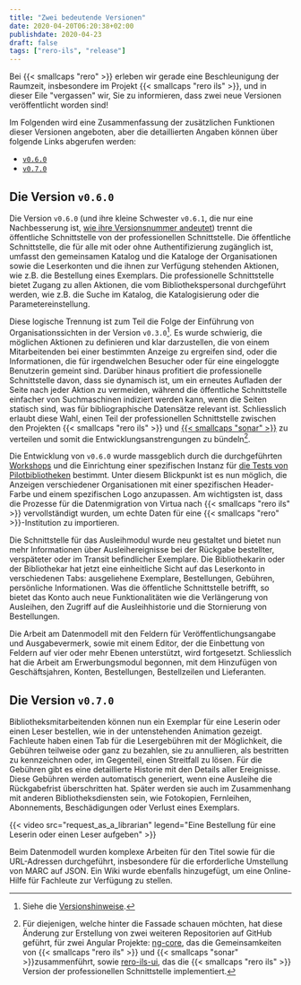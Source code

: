 ```yaml
---
title: "Zwei bedeutende Versionen"
date: 2020-04-20T06:20:38+02:00
publishdate: 2020-04-23
draft: false 
tags: ["rero-ils", "release"]
---
```


Bei {{< smallcaps "rero" >}} erleben wir gerade eine Beschleunigung der
Raumzeit, insbesondere im Projekt {{< smallcaps "rero ils" >}}, und in dieser
Eile "vergassen" wir, Sie zu informieren, dass zwei neue Versionen
veröffentlicht worden sind!

Im Folgenden wird eine Zusammenfassung der zusätzlichen Funktionen dieser
Versionen angeboten, aber die detaillierten Angaben können über folgende Links
abgerufen werden:

- [`v0.6.0`](https://github.com/rero/rero-ils/blob/master/RELEASE-NOTES.rst#v060)
- [`v0.7.0`](https://github.com/rero/rero-ils/blob/master/RELEASE-NOTES.rst#v070)

<!--more-->

## Die Version `v0.6.0` 

Die Version `v0.6.0` (und ihre kleine Schwester `v0.6.1`, die nur eine
Nachbesserung ist, [wie ihre Versionsnummer andeutet](https://semver.org
"Erklärungen zur semantischen Versionierung")) trennt die öffentliche
Schnittstelle von der professionellen Schnittstelle. Die öffentliche
Schnittstelle, die für alle mit oder ohne Authentifizierung zugänglich ist,
umfasst den gemeinsamen Katalog und die Kataloge der Organisationen sowie die
Leserkonten und die ihnen zur Verfügung stehenden Aktionen, wie z.B. die
Bestellung eines Exemplars. Die professionelle Schnittstelle bietet Zugang zu
allen Aktionen, die vom Bibliothekspersonal durchgeführt werden, wie z.B. die
Suche im Katalog, die Katalogisierung oder die Parametereinstellung.

Diese logische Trennung ist zum Teil die Folge der Einführung von
Organisationssichten in der Version `v0.3.0`[^1]. Es wurde schwierig, die
möglichen Aktionen zu definieren und klar darzustellen, die von einem
Mitarbeitenden bei einer bestimmten Anzeige zu ergreifen sind, oder die
Informationen, die für irgendwelchen Besucher oder für eine eingeloggte
Benutzerin gemeint sind. Darüber hinaus profitiert die professionelle
Schnittstelle davon, dass sie dynamisch ist, um ein erneutes Aufladen der Seite
nach jeder Aktion zu vermeiden, während die öffentliche Schnittstelle einfacher
von Suchmaschinen indiziert werden kann, wenn die Seiten statisch sind, was für
bibliographische Datensätze relevant ist. Schliesslich erlaubt diese Wahl,
einen Teil der professionellen Schnittstelle zwischen den Projekten 
{{< smallcaps "rero ils" >}} und [{{< smallcaps "sonar" >}}](https://sonar.ch)
zu verteilen und somit die Entwicklungsanstrengungen zu bündeln[^2].

Die Entwicklung von `v0.6.0` wurde massgeblich durch die durchgeführten
[Workshops](/de/tags/workshops) und die Einrichtung einer spezifischen Instanz
für [die Tests von Pilotbibliotheken](/de/rero-ils-s-expose-aux-tests)
bestimmt. Unter diesem Blickpunkt ist es nun möglich, die Anzeigen
verschiedener Organisationen mit einer spezifischen Header-Farbe und einem
spezifischen Logo anzupassen. Am wichtigsten ist, dass die Prozesse für die
Datenmigration von Virtua nach {{< smallcaps "rero ils" >}} vervollständigt
wurden, um echte Daten für eine {{< smallcaps "rero" >}}-Institution zu
importieren.

Die Schnittstelle für das Ausleihmodul wurde neu gestaltet und bietet nun mehr
Informationen über Ausleihereignisse bei der Rückgabe bestellter, verspäteter
oder im Transit befindlicher Exemplare. Die Bibliothekarin oder der
Bibliothekar hat jetzt eine einheitliche Sicht auf das Leserkonto in
verschiedenen Tabs: ausgeliehene Exemplare, Bestellungen, Gebühren, persönliche
Informationen. Was die öffentliche Schnittstelle betrifft, so bietet das Konto
auch neue Funktionalitäten wie die Verlängerung von Ausleihen, den Zugriff auf
die Ausleihhistorie und die Stornierung von Bestellungen.

Die Arbeit am Datenmodell mit den Feldern für Veröffentlichungsangabe und
Ausgabevermerk, sowie mit einem Editor, der die Einbettung von Feldern auf vier
oder mehr Ebenen unterstützt, wird fortgesetzt. Schliesslich hat die Arbeit am
Erwerbungsmodul begonnen, mit dem Hinzufügen von Geschäftsjahren, Konten,
Bestellungen, Bestellzeilen und Lieferanten.

## Die Version `v0.7.0` 

Bibliotheksmitarbeitenden können nun ein Exemplar für eine Leserin oder einen
Leser bestellen, wie in der untenstehenden Animation gezeigt. Fachleute haben
einen Tab für die Lesergebühren mit der Möglichkeit, die Gebühren teilweise
oder ganz zu bezahlen, sie zu annullieren, als bestritten zu kennzeichnen oder,
im Gegenteil, einen Streitfall zu lösen. Für die Gebühren gibt es eine
detaillierte Historie mit den Details aller Ereignisse. Diese Gebühren werden
automatisch generiert, wenn eine Ausleihe die Rückgabefrist überschritten hat.
Später werden sie auch im Zusammenhang mit anderen Bibliotheksdiensten sein,
wie Fotokopien, Fernleihen, Abonnements, Beschädigungen oder Verlust eines
Exemplars.

{{< video src="request_as_a_librarian" legend="Eine Bestellung für eine Leserin oder einen Leser aufgeben" >}}

Beim Datenmodell wurden komplexe Arbeiten für den Titel sowie für die
URL-Adressen durchgeführt, insbesondere für die erforderliche Umstellung von
MARC auf JSON. Ein Wiki wurde ebenfalls hinzugefügt, um eine Online-Hilfe für
Fachleute zur Verfügung zu stellen.

[^1]: Siehe die [Versionshinweise](https://github.com/rero/rero-ils/blob/master/RELEASE-NOTES.rst#v030). 
[^2]: Für diejenigen, welche hinter die Fassade schauen möchten, hat diese
  Änderung zur Erstellung von zwei weiteren Repositorien auf GitHub geführt,
  für zwei Angular Projekte: [ng-core](https://github.com/rero/ng-core), das
  die Gemeinsamkeiten von {{< smallcaps "rero ils" >}} und {{< smallcaps
  "sonar" >}}zusammenführt, sowie
  [rero-ils-ui](https://github.com/rero/rero-ils-ui), das die {{< smallcaps
  "rero ils" >}} Version der professionellen Schnittstelle implementiert.

